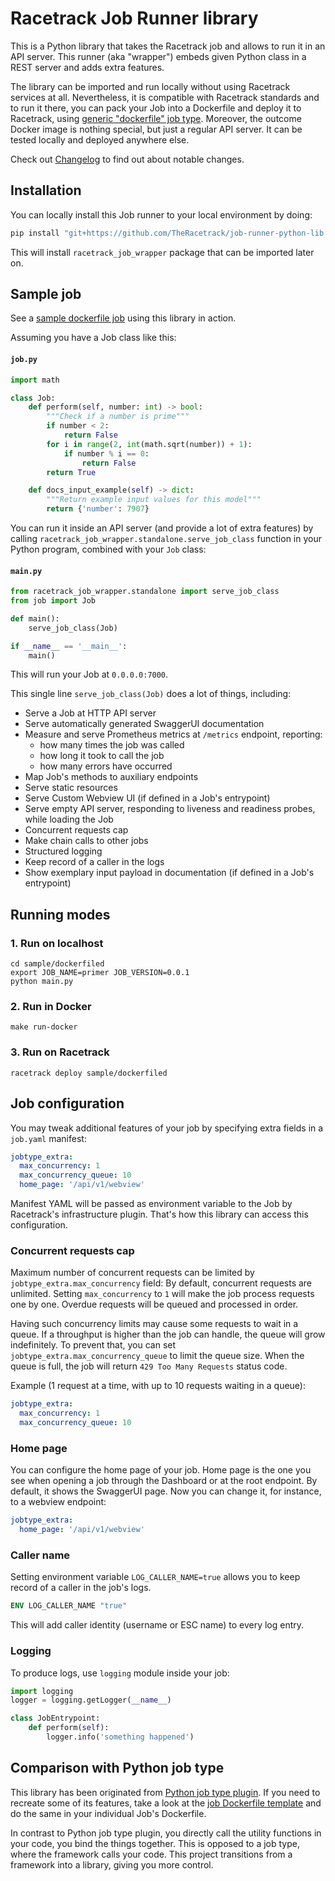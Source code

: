 # Racetrack Job Runner library

This is a Python library that takes the Racetrack job and allows to run it in an API server.
This runner (aka "wrapper") embeds given Python class in a REST server and adds extra features.

The library can be imported and run locally without using Racetrack services at all.
Nevertheless, it is compatible with Racetrack standards and to run it there,
you can pack your Job into a Dockerfile and deploy it to Racetrack, using
[generic "dockerfile" job type](https://github.com/TheRacetrack/plugin-dockerfile-job-type).
Moreover, the outcome Docker image is nothing special, but just a regular API server.
It can be tested locally and deployed anywhere else.

Check out [Changelog](./docs/CHANGELOG.md) to find out about notable changes.

## Installation
You can locally install this Job runner to your local environment by doing:
```sh
pip install "git+https://github.com/TheRacetrack/job-runner-python-lib.git@master"
```

This will install `racetrack_job_wrapper` package that can be imported later on.

## Sample job
See a [sample dockerfile job](./sample/dockerfiled) using this library in action.

Assuming you have a Job class like this:  
#### **`job.py`**
```python
import math

class Job:
    def perform(self, number: int) -> bool:
        """Check if a number is prime"""
        if number < 2:
            return False
        for i in range(2, int(math.sqrt(number)) + 1):
            if number % i == 0:
                return False
        return True

    def docs_input_example(self) -> dict:
        """Return example input values for this model"""
        return {'number': 7907}
```

You can run it inside an API server (and provide a lot of extra features)
by calling `racetrack_job_wrapper.standalone.serve_job_class` function in your Python program,
combined with your `Job` class:  
#### **`main.py`**
```python
from racetrack_job_wrapper.standalone import serve_job_class
from job import Job

def main():
    serve_job_class(Job)

if __name__ == '__main__':
    main()
```

This will run your Job at `0.0.0.0:7000`.

This single line `serve_job_class(Job)` does a lot of things, including:

- Serve a Job at HTTP API server
- Serve automatically generated SwaggerUI documentation
- Measure and serve Prometheus metrics at `/metrics` endpoint, reporting:
  - how many times the job was called
  - how long it took to call the job
  - how many errors have occurred
- Map Job's methods to auxiliary endpoints
- Serve static resources
- Serve Custom Webview UI (if defined in a Job's entrypoint)
- Serve empty API server, responding to liveness and readiness probes, while loading the Job
- Concurrent requests cap
- Make chain calls to other jobs
- Structured logging
- Keep record of a caller in the logs
- Show exemplary input payload in documentation (if defined in a Job's entrypoint)

## Running modes
### 1. Run on localhost
```shell
cd sample/dockerfiled
export JOB_NAME=primer JOB_VERSION=0.0.1
python main.py
```

### 2. Run in Docker
```shell
make run-docker
```

### 3. Run on Racetrack
```shell
racetrack deploy sample/dockerfiled
```

## Job configuration
You may tweak additional features of your job by specifying extra fields in a `job.yaml` manifest:

```yaml
jobtype_extra:
  max_concurrency: 1
  max_concurrency_queue: 10
  home_page: '/api/v1/webview'
```

Manifest YAML will be passed as environment variable to the Job by Racetrack's infrastructure plugin.
That's how this library can access this configuration.

### Concurrent requests cap
Maximum number of concurrent requests can be limited by `jobtype_extra.max_concurrency` field:
By default, concurrent requests are unlimited. Setting `max_concurrency` to `1` will make the job
process requests one by one. Overdue requests will be queued and processed in order.

Having such concurrency limits may cause some requests to wait in a queue.
If a throughput is higher than the job can handle, the queue will grow indefinitely.
To prevent that, you can set `jobtype_extra.max_concurrency_queue` to limit the queue size.
When the queue is full, the job will return `429 Too Many Requests` status code.

Example (1 request at a time, with up to 10 requests waiting in a queue):
```yaml
jobtype_extra:
  max_concurrency: 1
  max_concurrency_queue: 10
```

### Home page
You can configure the home page of your job.
Home page is the one you see when opening a job through the Dashboard or at the root endpoint.
By default, it shows the SwaggerUI page. Now you can change it, for instance, to a webview endpoint:
```yaml
jobtype_extra:
  home_page: '/api/v1/webview'
```

### Caller name
Setting environment variable `LOG_CALLER_NAME=true` allows you to keep record of a caller in the job's logs.
```dockerfile
ENV LOG_CALLER_NAME "true"
```
This will add caller identity (username or ESC name) to every log entry.

### Logging
To produce logs, use `logging` module inside your job:
```python
import logging
logger = logging.getLogger(__name__)

class JobEntrypoint:
    def perform(self):
        logger.info('something happened')
```

## Comparison with Python job type
This library has been originated from
[Python job type plugin](https://github.com/TheRacetrack/plugin-python-job-type).
If you need to recreate some of its features, take a look at the
[job Dockerfile template](https://github.com/TheRacetrack/plugin-python-job-type/blob/master/src/job-template.Dockerfile)
and do the same in your individual Job's Dockerfile.

In contrast to Python job type plugin, you directly call the utility functions in your code, you bind the things together.
This is opposed to a job type, where the framework calls your code.
This project transitions from a framework into a library, giving you more control.

